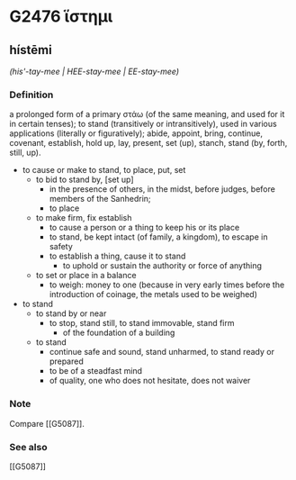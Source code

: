 # G2476 ἵστημι

## hístēmi

_(his'-tay-mee | HEE-stay-mee | EE-stay-mee)_

### Definition

a prolonged form of a primary στάω (of the same meaning, and used for it in certain tenses); to stand (transitively or intransitively), used in various applications (literally or figuratively); abide, appoint, bring, continue, covenant, establish, hold up, lay, present, set (up), stanch, stand (by, forth, still, up).

- to cause or make to stand, to place, put, set
  - to bid to stand by, [set up]
    - in the presence of others, in the midst, before judges, before members of the Sanhedrin;
    - to place
  - to make firm, fix establish
    - to cause a person or a thing to keep his or its place
    - to stand, be kept intact (of family, a kingdom), to escape in safety
    - to establish a thing, cause it to stand
      - to uphold or sustain the authority or force of anything
  - to set or place in a balance
    - to weigh: money to one (because in very early times before the introduction of coinage, the metals used to be weighed)
- to stand
  - to stand by or near
    - to stop, stand still, to stand immovable, stand firm
      - of the foundation of a building
  - to stand
    - continue safe and sound, stand unharmed, to stand ready or prepared
    - to be of a steadfast mind
    - of quality, one who does not hesitate, does not waiver

### Note

Compare [[G5087]].

### See also

[[G5087]]

